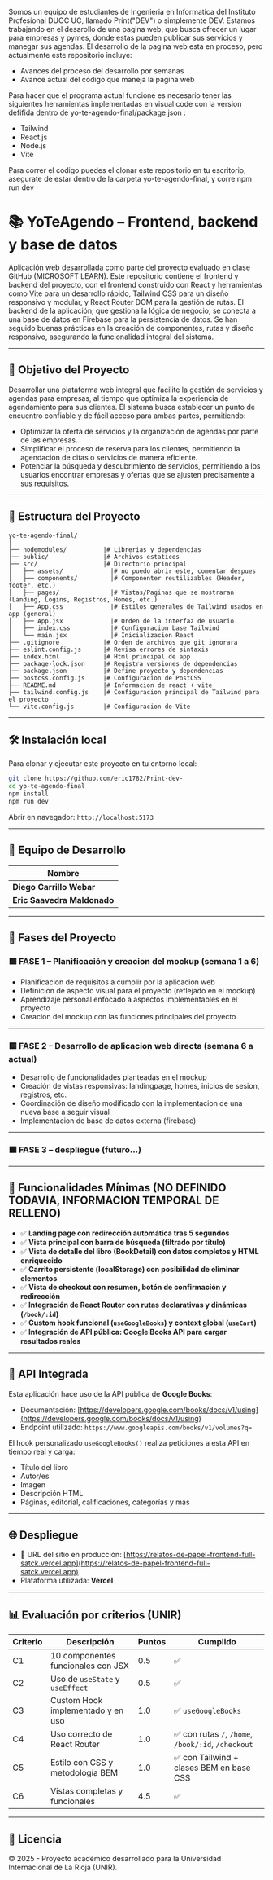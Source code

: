 Somos un equipo de estudiantes de Ingenieria en Informatica del Instituto Profesional DUOC UC, llamado Print("DEV") o simplemente DEV.
Estamos trabajando en el desarollo de una pagina web, que busca ofrecer un lugar para empresas y pymes, donde estas pueden publicar sus servicios y manegar sus agendas.
El desarrollo de la pagina web esta en proceso, pero actualmente este repositorio incluye:
- Avances del proceso del desarrollo por semanas
- Avance actual del codigo que maneja la pagina web

Para hacer que el programa actual funcione es necesario tener las siguientes herramientas implementadas en visual code con la version defifida dentro de yo-te-agendo-final/package.json :
- Tailwind
- React.js
- Node.js
- Vite

Para correr el codigo puedes el clonar este repositorio en tu escritorio, asegurate de estar dentro de la carpeta yo-te-agendo-final, y corre npm run dev


# 📚 YoTeAgendo – Frontend, backend y base de datos

Aplicación web desarrollada como parte del proyecto evaluado en clase GitHub (MICROSOFT LEARN). Este repositorio contiene el frontend y backend del proyecto, con el frontend construido con React y herramientas como Vite para un desarrollo rápido, Tailwind CSS para un diseño responsivo y modular, y React Router DOM para la gestión de rutas.
El backend de la aplicación, que gestiona la lógica de negocio, se conecta a una base de datos en Firebase para la persistencia de datos. Se han seguido buenas prácticas en la creación de componentes, rutas y diseño responsivo, asegurando la funcionalidad integral del sistema.

---

## 🚀 Objetivo del Proyecto

Desarrollar una plataforma web integral que facilite la gestión de servicios y agendas para empresas, al tiempo que optimiza la experiencia de agendamiento para sus clientes. El sistema busca establecer un punto de encuentro confiable y de fácil acceso para ambas partes, permitiendo:

* Optimizar la oferta de servicios y la organización de agendas por parte de las empresas.
* Simplificar el proceso de reserva para los clientes, permitiendo la agendación de citas o servicios de manera eficiente.
* Potenciar la búsqueda y descubrimiento de servicios, permitiendo a los usuarios encontrar empresas y ofertas que se ajusten precisamente a sus requisitos.

---

## 🧩 Estructura del Proyecto

```
yo-te-agendo-final/
│
├── nodemodules/          |# Librerias y dependencias
├── public/               |# Archivos estaticos
├── src/                  |# Directorio principal
│   ├── assets/             |# no puedo abrir este, comentar despues
│   ├── components/         |# Componenter reutilizables (Header, footer, etc.)
│   ├── pages/              |# Vistas/Paginas que se mostraran (Landing, Logins, Registros, Homes, etc.)
│   ├── App.css             |# Estilos generales de Tailwind usados en app (general)
│   ├── App.jsx             |# Orden de la interfaz de usuario
│   ├── index.css           |# Configuracion base Tailwind
│   └── main.jsx            |# Inicializacion React
├── .gitignore            |# Orden de archivos que git ignorara
├── eslint.config.js      |# Revisa errores de sintaxis
├── index.html            |# Html principal de app
├── package-lock.json     |# Registra versiones de dependencias
├── package.json          |# Define proyecto y dependencias    
├── postcss.config.js     |# Configuracion de PostCSS     
├── README.md             |# Informacion de react + vite
├── tailwind.config.js    |# Configuracion principal de Tailwind para el proyecto
└── vite.config.js        |# Configuracion de Vite
```

---

## 🛠️ Instalación local

Para clonar y ejecutar este proyecto en tu entorno local:

```bash
git clone https://github.com/eric1782/Print-dev-
cd yo-te-agendo-final
npm install
npm run dev
```

Abrir en navegador: `http://localhost:5173`

---

## 👥 Equipo de Desarrollo

| Nombre                          | 
| ------------------------------- |
| **Diego Carrillo Webar**        |
| **Eric Saavedra Maldonado**     |

---

## 🧱 Fases del Proyecto

### 🟦 FASE 1 – Planificación y creacion del mockup (semana 1 a 6)

* Planificacion de requisitos a cumplir por la aplicacion web
* Definicion de aspecto visual para el proyecto (reflejado en el mockup)
* Aprendizaje personal enfocado a aspectos implementables en el proyecto
* Creacion del mockup con las funciones principales del proyecto

---

### 🟨 FASE 2 – Desarrollo de aplicacion web directa (semana 6 a actual)

* Desarrollo de funcionalidades planteadas en el mockup
* Creación de vistas responsivas: landingpage, homes, inicios de sesion, registros, etc.
* Coordinación de diseño modificado con la implementacion de una nueva base a seguir visual
* Implementacion de base de datos externa (firebase)

---

### 🟧 FASE 3 – despliegue (futuro...)

---

## 🎯 Funcionalidades Mínimas (NO DEFINIDO TODAVIA, INFORMACION TEMPORAL DE RELLENO)

* ✅ **Landing page con redirección automática tras 5 segundos**
* ✅ **Vista principal con barra de búsqueda (filtrado por título)**
* ✅ **Vista de detalle del libro (BookDetail) con datos completos y HTML enriquecido**
* ✅ **Carrito persistente (localStorage) con posibilidad de eliminar elementos**
* ✅ **Vista de checkout con resumen, botón de confirmación y redirección**
* ✅ **Integración de React Router con rutas declarativas y dinámicas (`/book/:id`)**
* ✅ **Custom hook funcional (`useGoogleBooks`) y context global (`useCart`)**
* ✅ **Integración de API pública: Google Books API para cargar resultados reales**

---

## 🔗 API Integrada

Esta aplicación hace uso de la API pública de **Google Books**:

* Documentación: [https://developers.google.com/books/docs/v1/using](https://developers.google.com/books/docs/v1/using)
* Endpoint utilizado: `https://www.googleapis.com/books/v1/volumes?q=`

El hook personalizado `useGoogleBooks()` realiza peticiones a esta API en tiempo real y carga:

* Título del libro
* Autor/es
* Imagen
* Descripción HTML
* Páginas, editorial, calificaciones, categorías y más

---

## 🌐 Despliegue

* 🔗 URL del sitio en producción: [https://relatos-de-papel-frontend-full-satck.vercel.app](https://relatos-de-papel-frontend-full-satck.vercel.app)
* Plataforma utilizada: **Vercel**

---

## 📊 Evaluación por criterios (UNIR)

| Criterio | Descripción                        | Puntos | Cumplido                                           |
| -------- | ---------------------------------- | ------ | -------------------------------------------------- |
| C1       | 10 componentes funcionales con JSX | 0.5    | ✅                                                  |
| C2       | Uso de `useState` y `useEffect`    | 0.5    | ✅                                                  |
| C3       | Custom Hook implementado y en uso  | 1.0    | ✅ `useGoogleBooks`                                 |
| C4       | Uso correcto de React Router       | 1.0    | ✅ con rutas `/`, `/home`, `/book/:id`, `/checkout` |
| C5       | Estilo con CSS y metodología BEM   | 1.0    | ✅ con Tailwind + clases BEM en base CSS            |
| C6       | Vistas completas y funcionales     | 4.5    | ✅                                                  |

---

## 📝 Licencia

© 2025 - Proyecto académico desarrollado para la Universidad Internacional de La Rioja (UNIR).
